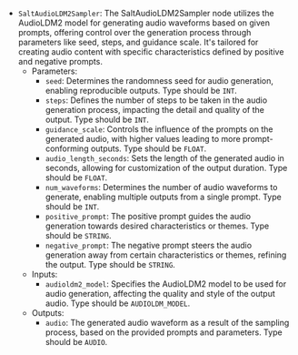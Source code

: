 - `SaltAudioLDM2Sampler`: The SaltAudioLDM2Sampler node utilizes the AudioLDM2 model for generating audio waveforms based on given prompts, offering control over the generation process through parameters like seed, steps, and guidance scale. It's tailored for creating audio content with specific characteristics defined by positive and negative prompts.
    - Parameters:
        - `seed`: Determines the randomness seed for audio generation, enabling reproducible outputs. Type should be `INT`.
        - `steps`: Defines the number of steps to be taken in the audio generation process, impacting the detail and quality of the output. Type should be `INT`.
        - `guidance_scale`: Controls the influence of the prompts on the generated audio, with higher values leading to more prompt-conforming outputs. Type should be `FLOAT`.
        - `audio_length_seconds`: Sets the length of the generated audio in seconds, allowing for customization of the output duration. Type should be `FLOAT`.
        - `num_waveforms`: Determines the number of audio waveforms to generate, enabling multiple outputs from a single prompt. Type should be `INT`.
        - `positive_prompt`: The positive prompt guides the audio generation towards desired characteristics or themes. Type should be `STRING`.
        - `negative_prompt`: The negative prompt steers the audio generation away from certain characteristics or themes, refining the output. Type should be `STRING`.
    - Inputs:
        - `audioldm2_model`: Specifies the AudioLDM2 model to be used for audio generation, affecting the quality and style of the output audio. Type should be `AUDIOLDM_MODEL`.
    - Outputs:
        - `audio`: The generated audio waveform as a result of the sampling process, based on the provided prompts and parameters. Type should be `AUDIO`.
